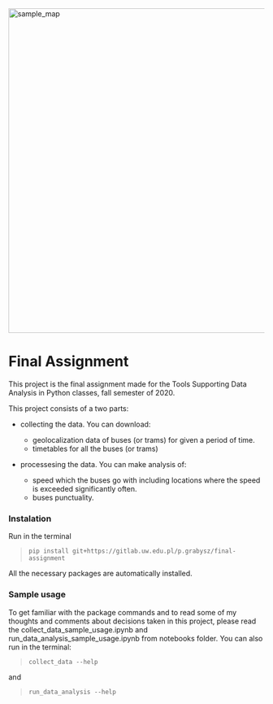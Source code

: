 <img width="638" alt="sample_map" src="https://user-images.githubusercontent.com/58878073/109390984-03cd6a80-7915-11eb-9c5f-550dac456cd2.png">

# Final Assignment 

This project is the final assignment made for the Tools Supporting Data Analysis in Python classes, fall semester of 2020.

This project consists of a two parts:

* collecting the data. You can download:
    + geolocalization data of buses (or trams) for given a period of time.
    + timetables for all the buses (or trams)


* processesing the data. You can make analysis of:
    + speed which the buses go with including locations where the speed is exceeded significantly often.
    + buses punctuality. 

### Instalation

Run in the terminal

> `pip install git+https://gitlab.uw.edu.pl/p.grabysz/final-assignment`

All the necessary packages are automatically installed.

### Sample usage

To get familiar with the package commands and to read some of my thoughts and comments about decisions taken in this project, please read the collect_data_sample_usage.ipynb and run_data_analysis_sample_usage.ipynb from notebooks folder. You can also run in the terminal:

> `collect_data --help`

and 

> `run_data_analysis --help`
